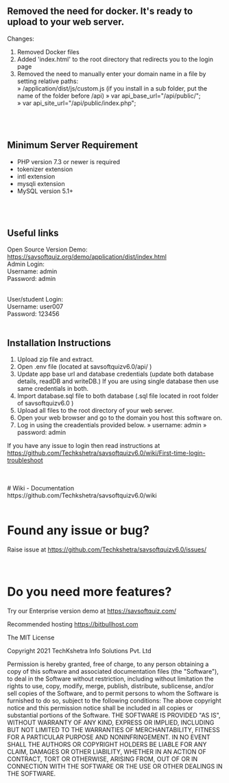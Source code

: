 ## Removed the need for docker. It's ready to upload to your web server.

Changes:
1. Removed Docker files
2. Added 'index.html' to the root directory that redirects you to the login page
3. Removed the need to manually enter your domain name in a file by setting relative paths:<br>
» /application/dist/js/custom.js (if you install in a sub folder, put the name of the folder before /api)
» var api_base_url="/api/public/";<br>
» var api_site_url="/api/public/index.php";
<br>
<br>

## Minimum Server Requirement
- PHP version 7.3 or newer is required
- tokenizer extension
- intl extension
- mysqli extension
- MySQL  version 5.1+

<br>
<br>

## Useful links

Open Source Version Demo: https://savsoftquiz.org/demo/application/dist/index.html <br>
Admin Login:<br>
Username: admin<br>
Password: admin<br><br>


User/student Login:<br>
Username:  user007<br>
Password:  123456<br><br>

 


## Installation Instructions

1) Upload zip file and extract.<br>
2) Open .env file (located at savsoftquizv6.0/api/ ) <br>
3) Update app base url and database credentials (update both database details, readDB and writeDB.) If you are using single database then use same credentials in both.<br>
4) Import database.sql file to both database (.sql file located in root folder of savsoftquizv6.0 )<br>
5) Upload all files to the root directory of your web server.
6) Open your web browser and go to the domain you host this software on.
7) Log in using the creadentials provided below.
» username: admin
» password:  admin

If you have any issue to login then read instructions at https://github.com/Techkshetra/savsoftquizv6.0/wiki/First-time-login-troubleshoot 

<br>
<br>
# Wiki - Documentation
https://github.com/Techkshetra/savsoftquizv6.0/wiki<br><br>

 

# Found any issue or bug?
Raise issue at https://github.com/Techkshetra/savsoftquizv6.0/issues/<br><br><br>



# Do you need more features?<br>
Try our Enterprise version demo at https://savsoftquiz.com/



Recommended hosting https://bitbullhost.com

The MIT License

Copyright 2021 TechKshetra Info Solutions Pvt. Ltd

Permission is hereby granted, free of charge, to any person obtaining a copy of this software and associated documentation files (the "Software"), to deal in the Software without restriction, including without limitation the rights to use, copy, modify, merge, publish, distribute, sublicense, and/or sell copies of the Software, and to permit persons to whom the Software is furnished to do so, subject to the following conditions:
The above copyright notice and this permission notice shall be included in all copies or substantial portions of the Software.
THE SOFTWARE IS PROVIDED "AS IS", WITHOUT WARRANTY OF ANY KIND, EXPRESS OR IMPLIED, INCLUDING BUT NOT LIMITED TO THE WARRANTIES OF MERCHANTABILITY, FITNESS FOR A PARTICULAR PURPOSE AND NONINFRINGEMENT. IN NO EVENT SHALL THE AUTHORS OR COPYRIGHT HOLDERS BE LIABLE FOR ANY CLAIM, DAMAGES OR OTHER LIABILITY, WHETHER IN AN ACTION OF CONTRACT, TORT OR OTHERWISE, ARISING FROM, OUT OF OR IN CONNECTION WITH THE SOFTWARE OR THE USE OR OTHER DEALINGS IN THE SOFTWARE.

